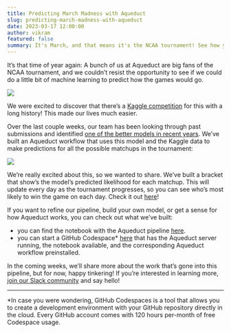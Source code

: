 ```yaml
---
title: Predicting March Madness with Aqueduct
slug: predicting-march-madness-with-aqueduct
date: 2023-03-17 12:00:00
author: vikram
featured: false
summary: It's March, and that means it's the NCAA tournament! See how you can build a workflow to predict the NCAA tournament with Aqueduct.
---
```


It’s that time of year again: A bunch of us at Aqueduct are big fans of the NCAA tournament, and we couldn’t resist the opportunity to see if we could do a little bit of machine learning to predict how the games would go. 

<img src="/blog/predicting-march-madness-with-aqueduct/bracket.png" />

We were excited to discover that there’s a [Kaggle competition](https://www.kaggle.com/competitions/mens-march-mania-2022) for this with a long history! This made our lives much easier.

Over the last couple weeks, our team has been looking through past submissions and identified [one of the better models in recent years](https://www.kaggle.com/code/alghanirfan/ncaa-march-madness-random-forest-python). We’ve built an Aqueduct workflow that uses this model and the Kaggle data to make predictions for all the possible matchups in the tournament:

<img src="/blog/predicting-march-madness-with-aqueduct/workflow.png" />

We’re really excited about this, so we wanted to share. We’ve built a bracket that show’s the model’s predicted likelihood for each matchup. This will update every day as the tournament progresses, so you can see who’s most likely to win the game on each day. Check it out [here](https://aqueducthq.com/march-madness/)!

If you want to refine our pipeline, build your own model, or get a sense for how Aqueduct works, you can check out what we’ve built:

- you can find the notebook with the Aqueduct pipeline [here](https://github.com/aqueducthq/aqueduct-march-madness).
- you can start a GitHub Codespace* [here](https://github.com/codespaces/new?hide_repo_select=true&ref=ENG-2546-setup-aqueduct-codespace&repo=496844646) that has the Aqueduct server running, the notebook available, and the corresponding Aqueduct workflow preinstalled.

In the coming weeks, we’ll share more about the work that’s gone into this pipeline, but for now, happy tinkering! If you’re interested in learning more, [join our Slack community](https://slack.aqueducthq.com) and say hello!

---

*In case you were wondering, GitHub Codespaces is a tool that allows you to create a development environment with your GitHub repository directly in the cloud. Every GitHub account comes with 120 hours per-month of free Codespace usage.